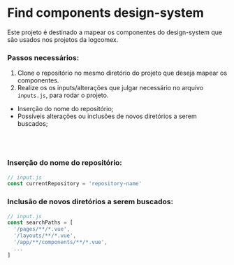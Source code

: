 
# Find components design-system

Este projeto é destinado a mapear os componentes do design-system que são
usados nos projetos da logcomex.

### Passos necessários:
1. Clone o repositório no mesmo diretório do projeto que deseja mapear os componentes.
2. Realize os os inputs/alterações que julgar necessário no arquivo `inputs.js`, para rodar o projeto.
  - Inserção do nome do repositório;
  - Possíveis alterações ou inclusões de novos diretórios a serem buscados;

<br>
<br>

### Inserção do nome do repositório:

```javascript
// input.js
const currentRepository = 'repository-name'
```

### Inclusão de novos diretórios a serem buscados:

```javascript
// input.js
const searchPaths = [
  '/pages/**/*.vue',
  '/layouts/**/*.vue',
  '/app/**/components/**/*.vue',
  ...
]
```

